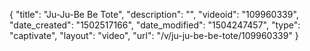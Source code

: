 {
    "title": "Ju-Ju-Be Be Tote",
    "description": "",
    "videoid": "109960339",
    "date_created": "1502517166",
    "date_modified": "1504247457",
    "type": "captivate",
    "layout": "video",
    "url": "\/v\/ju-ju-be-be-tote\/109960339"
}